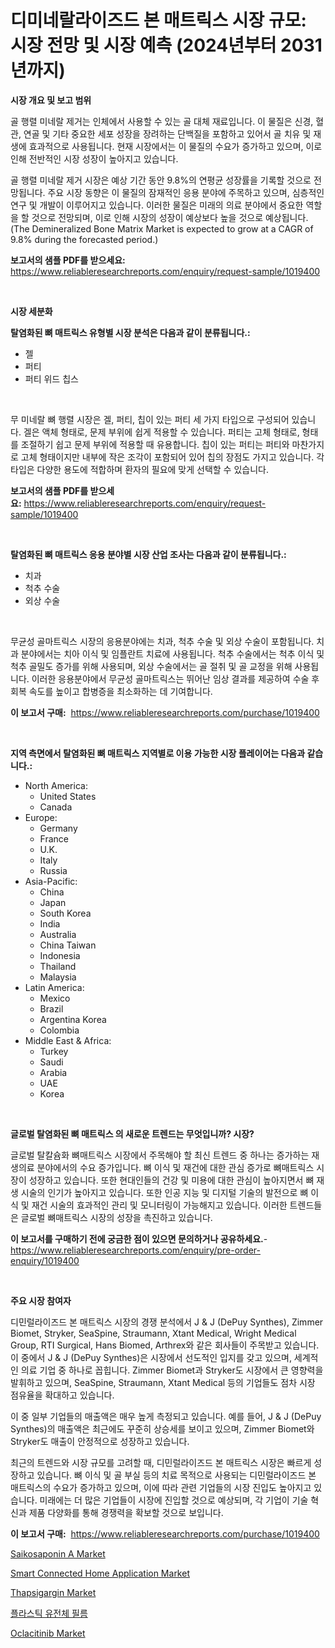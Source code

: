 <p><h1>디미네랄라이즈드 본 매트릭스 시장 규모: 시장 전망 및 시장 예측 (2024년부터 2031년까지)</h1></p><p><strong>시장 개요 및 보고 범위</strong></p>
<p><p>골 행렬 미네랄 제거는 인체에서 사용할 수 있는 골 대체 재료입니다. 이 물질은 신경, 혈관, 연골 및 기타 중요한 세포 성장을 장려하는 단백질을 포함하고 있어서 골 치유 및 재생에 효과적으로 사용됩니다. 현재 시장에서는 이 물질의 수요가 증가하고 있으며, 이로 인해 전반적인 시장 성장이 높아지고 있습니다.</p><p>골 행렬 미네랄 제거 시장은 예상 기간 동안 9.8%의 연평균 성장률을 기록할 것으로 전망됩니다. 주요 시장 동향은 이 물질의 잠재적인 응용 분야에 주목하고 있으며, 심층적인 연구 및 개발이 이루어지고 있습니다. 이러한 물질은 미래의 의료 분야에서 중요한 역할을 할 것으로 전망되며, 이로 인해 시장의 성장이 예상보다 높을 것으로 예상됩니다. (The Demineralized Bone Matrix Market is expected to grow at a CAGR of 9.8% during the forecasted period.)</p></p>
<p><strong>보고서의 샘플 PDF를 받으세요:</strong> <a href="https://www.reliableresearchreports.com/enquiry/request-sample/1019400">https://www.reliableresearchreports.com/enquiry/request-sample/1019400</a></p>
<p>&nbsp;</p>
<p><strong>시장 세분화</strong></p>
<p><strong>탈염화된 뼈 매트릭스 유형별 시장 분석은 다음과 같이 분류됩니다.:</strong></p>
<p><ul><li>젤</li><li>퍼티</li><li>퍼티 위드 칩스</li></ul></p>
<p>&nbsp;</p>
<p><p>무 미네랄 뼈 행렬 시장은 겔, 퍼티, 칩이 있는 퍼티 세 가지 타입으로 구성되어 있습니다. 겔은 액체 형태로, 문제 부위에 쉽게 적용할 수 있습니다. 퍼티는 고체 형태로, 형태를 조절하기 쉽고 문제 부위에 적용할 때 유용합니다. 칩이 있는 퍼티는 퍼티와 마찬가지로 고체 형태이지만 내부에 작은 조각이 포함되어 있어 칩의 장점도 가지고 있습니다. 각 타입은 다양한 용도에 적합하며 환자의 필요에 맞게 선택할 수 있습니다.</p></p>
<p><strong>보고서의 샘플 PDF를 받으세요:</strong>&nbsp;<a href="https://www.reliableresearchreports.com/enquiry/request-sample/1019400">https://www.reliableresearchreports.com/enquiry/request-sample/1019400</a></p>
<p>&nbsp;</p>
<p><strong> 탈염화된 뼈 매트릭스 응용 분야별 시장 산업 조사는 다음과 같이 분류됩니다.:</strong></p>
<p><ul><li>치과</li><li>척추 수술</li><li>외상 수술</li></ul></p>
<p>&nbsp;</p>
<p><p>무균성 골마트릭스 시장의 응용분야에는 치과, 척추 수술 및 외상 수술이 포함됩니다. 치과 분야에서는 치아 이식 및 임플란트 치료에 사용됩니다. 척추 수술에서는 척추 이식 및 척추 골밀도 증가를 위해 사용되며, 외상 수술에서는 골 절취 및 골 교정을 위해 사용됩니다. 이러한 응용분야에서 무균성 골마트릭스는 뛰어난 임상 결과를 제공하여 수술 후 회복 속도를 높이고 합병증을 최소화하는 데 기여합니다.</p></p>
<p><strong>이 보고서 구매:</strong>&nbsp; <a href="https://www.reliableresearchreports.com/purchase/1019400">https://www.reliableresearchreports.com/purchase/1019400</a></p>
<p>&nbsp;</p>
<p><strong>지역 측면에서 탈염화된 뼈 매트릭스 지역별로 이용 가능한 시장 플레이어는 다음과 같습니다.:</strong></p>
<p><ul>
    <li>
        North America:
        <ul>
            <li>United States</li>
            <li>Canada</li>
        </ul>
    </li>
    <li>
        Europe:
        <ul>
            <li>Germany</li>
            <li>France</li>
            <li>U.K.</li>
            <li>Italy</li>
            <li>Russia</li>
        </ul>
    </li>
    <li>
        Asia-Pacific:
        <ul>
            <li>China</li>
            <li>Japan</li>
            <li>South Korea</li>
            <li>India</li>
            <li>Australia</li>
            <li>China Taiwan</li>
            <li>Indonesia</li>
            <li>Thailand</li>
            <li>Malaysia</li>
        </ul>
    </li>
    <li>
        Latin America:
        <ul>
            <li>Mexico</li>
            <li>Brazil</li>
            <li>Argentina Korea</li>
            <li>Colombia</li>
        </ul>
    </li>
    <li>
        Middle East & Africa:
        <ul>
            <li>Turkey</li>
            <li>Saudi</li>
            <li>Arabia</li>
            <li>UAE</li>
            <li>Korea</li>
        </ul>
    </li>
    </ul></p>
<p>&nbsp;</p>
<p><strong>글로벌 탈염화된 뼈 매트릭스 의 새로운 트렌드는 무엇입니까? 시장?</strong></p>
<p><p>글로벌 탈칼슘화 뼈매트릭스 시장에서 주목해야 할 최신 트렌드 중 하나는 증가하는 재생의료 분야에서의 수요 증가입니다. 뼈 이식 및 재건에 대한 관심 증가로 뼈매트릭스 시장이 성장하고 있습니다. 또한 현대인들의 건강 및 미용에 대한 관심이 높아지면서 뼈 재생 시술의 인기가 높아지고 있습니다. 또한 인공 지능 및 디지털 기술의 발전으로 뼈 이식 및 재건 시술의 효과적인 관리 및 모니터링이 가능해지고 있습니다. 이러한 트렌드들은 글로벌 뼈매트릭스 시장의 성장을 촉진하고 있습니다.</p></p>
<p><strong>이 보고서를 구매하기 전에 궁금한 점이 있으면 문의하거나 공유하세요.</strong>- <a href="https://www.reliableresearchreports.com/enquiry/pre-order-enquiry/1019400">https://www.reliableresearchreports.com/enquiry/pre-order-enquiry/1019400</a></p>
<p>&nbsp;</p>
<p><strong>주요 시장 참여자</strong></p>
<p><p>디민럴라이즈드 본 매트릭스 시장의 경쟁 분석에서 J & J (DePuy Synthes), Zimmer Biomet, Stryker, SeaSpine, Straumann, Xtant Medical, Wright Medical Group, RTI Surgical, Hans Biomed, Arthrex와 같은 회사들이 주목받고 있습니다. 이 중에서 J & J (DePuy Synthes)은 시장에서 선도적인 입지를 갖고 있으며, 세계적인 의료 기업 중 하나로 꼽힙니다. Zimmer Biomet과 Stryker도 시장에서 큰 영향력을 발휘하고 있으며, SeaSpine, Straumann, Xtant Medical 등의 기업들도 점차 시장 점유율을 확대하고 있습니다.</p><p>이 중 일부 기업들의 매출액은 매우 높게 측정되고 있습니다. 예를 들어, J & J (DePuy Synthes)의 매출액은 최근에도 꾸준히 상승세를 보이고 있으며, Zimmer Biomet와 Stryker도 매출이 안정적으로 성장하고 있습니다. </p><p>최근의 트렌드와 시장 규모를 고려할 때, 디민럴라이즈드 본 매트릭스 시장은 빠르게 성장하고 있습니다. 뼈 이식 및 골 부실 등의 치료 목적으로 사용되는 디민럴라이즈드 본 매트릭스의 수요가 증가하고 있으며, 이에 따라 관련 기업들의 시장 진입도 높아지고 있습니다. 미래에는 더 많은 기업들이 시장에 진입할 것으로 예상되며, 각 기업이 기술 혁신과 제품 다양화를 통해 경쟁력을 확보할 것으로 보입니다.</p></p>
<p><strong>이 보고서 구매:</strong>&nbsp;&nbsp;<a href="https://www.reliableresearchreports.com/purchase/1019400">https://www.reliableresearchreports.com/purchase/1019400</a></p>
<p><p><a href="https://issuu.com/reportprime-2/docs/saikosaponin-a-market-size-2030.pptx">Saikosaponin A Market</a></p><p><a href="https://view.publitas.com/reportprime-1/smart-connected-home-application-market-size-evaluating-its-market-trends-growth-and-projections-2023-2030/">Smart Connected Home Application Market</a></p><p><a href="https://automatic-knee-4c7.notion.site/Thapsigargin-Market-Size-Growth-and-Forecast-from-2024-2031-8a5a130169ad40c3a8f2251a430ec51a">Thapsigargin Market</a></p><p><a href="https://github.com/nuekbpymrrz5/Market-Research-Report-List-1/blob/main/2353595189321.md">플라스틱 유전체 필름</a></p><p><a href="https://issuu.com/reportprime-2/docs/oclacitinib-market-size-2030.pptx">Oclacitinib Market</a></p></p>
